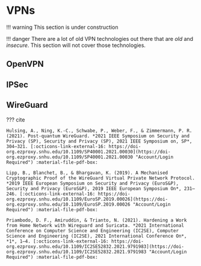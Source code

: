 # VPNs

!!! warning
    This section is under construction

!!! danger
    There are a lot of old VPN technologies out there that are *old* and *insecure*. This section will not cover those technologies.


## OpenVPN

## IPSec

## WireGuard

??? cite

    Hulsing, A., Ning, K.-C., Schwabe, P., Weber, F., & Zimmermann, P. R. (2021). Post-quantum WireGuard. *2021 IEEE Symposium on Security and Privacy (SP), Security and Privacy (SP), 2021 IEEE Symposium on, SP*, 304–321. [:octicons-link-external-16: https://doi-org.ezproxy.snhu.edu/10.1109/SP40001.2021.00030](https://doi-org.ezproxy.snhu.edu/10.1109/SP40001.2021.00030 "Account/Login Required") :material-file-pdf-box:

    Lipp, B., Blanchet, B., & Bhargavan, K. (2019). A Mechanised Cryptographic Proof of the WireGuard Virtual Private Network Protocol. *2019 IEEE European Symposium on Security and Privacy (EuroS&P), Security and Privacy (EuroS&P), 2019 IEEE European Symposium On*, 231–246. [:octicons-link-external-16: https://doi-org.ezproxy.snhu.edu/10.1109/EuroSP.2019.00026](https://doi-org.ezproxy.snhu.edu/10.1109/EuroSP.2019.00026 "Account/Login Required") :material-file-pdf-box:

    Priambodo, D. F., Amiruddin, & Trianto, N. (2021). Hardening a Work from Home Network with Wireguard and Suricata. *2021 International Conference on Computer Science and Engineering (IC2SE), Computer Science and Engineering (IC2SE), 2021 International Conference On*, *1*, 1–4. [:octicons-link-external-16: https://doi-org.ezproxy.snhu.edu/10.1109/IC2SE52832.2021.9791983](https://doi-org.ezproxy.snhu.edu/10.1109/IC2SE52832.2021.9791983 "Account/Login Required") :material-file-pdf-box: